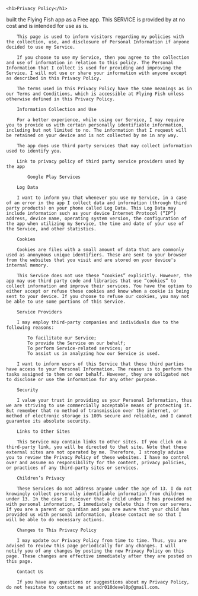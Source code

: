 <!doctype html>
<html lang="ru">
<head>
  <meta charset="utf-8" />
  <title></title>
  <link rel="stylesheet" href="style.css" />
</head>
<body>

    <h1>Privacy Policy</h1>
<p>
        built the Flying Fish app as a Free app. This SERVICE is provided by at no cost and is intended for use as is.

        This page is used to inform visitors regarding my policies with the collection, use, and disclosure of Personal Information if anyone decided to use my Service.
        
        If you choose to use my Service, then you agree to the collection and use of information in relation to this policy. The Personal Information that I collect is used for providing and improving the Service. I will not use or share your information with anyone except as described in this Privacy Policy.
        
        The terms used in this Privacy Policy have the same meanings as in our Terms and Conditions, which is accessible at Flying Fish unless otherwise defined in this Privacy Policy.
        
        Information Collection and Use
        
        For a better experience, while using our Service, I may require you to provide us with certain personally identifiable information, including but not limited to no. The information that I request will be retained on your device and is not collected by me in any way.
        
        The app does use third party services that may collect information used to identify you.
        
        Link to privacy policy of third party service providers used by the app
        
            Google Play Services
        
        Log Data
        
        I want to inform you that whenever you use my Service, in a case of an error in the app I collect data and information (through third party products) on your phone called Log Data. This Log Data may include information such as your device Internet Protocol (“IP”) address, device name, operating system version, the configuration of the app when utilizing my Service, the time and date of your use of the Service, and other statistics.
        
        Cookies
        
        Cookies are files with a small amount of data that are commonly used as anonymous unique identifiers. These are sent to your browser from the websites that you visit and are stored on your device's internal memory.
        
        This Service does not use these “cookies” explicitly. However, the app may use third party code and libraries that use “cookies” to collect information and improve their services. You have the option to either accept or refuse these cookies and know when a cookie is being sent to your device. If you choose to refuse our cookies, you may not be able to use some portions of this Service.
        
        Service Providers
        
        I may employ third-party companies and individuals due to the following reasons:
        
            To facilitate our Service;
            To provide the Service on our behalf;
            To perform Service-related services; or
            To assist us in analyzing how our Service is used.
        
        I want to inform users of this Service that these third parties have access to your Personal Information. The reason is to perform the tasks assigned to them on our behalf. However, they are obligated not to disclose or use the information for any other purpose.
        
        Security
        
        I value your trust in providing us your Personal Information, thus we are striving to use commercially acceptable means of protecting it. But remember that no method of transmission over the internet, or method of electronic storage is 100% secure and reliable, and I cannot guarantee its absolute security.
        
        Links to Other Sites
        
        This Service may contain links to other sites. If you click on a third-party link, you will be directed to that site. Note that these external sites are not operated by me. Therefore, I strongly advise you to review the Privacy Policy of these websites. I have no control over and assume no responsibility for the content, privacy policies, or practices of any third-party sites or services.
        
        Children’s Privacy
        
        These Services do not address anyone under the age of 13. I do not knowingly collect personally identifiable information from children under 13. In the case I discover that a child under 13 has provided me with personal information, I immediately delete this from our servers. If you are a parent or guardian and you are aware that your child has provided us with personal information, please contact me so that I will be able to do necessary actions.
        
        Changes to This Privacy Policy
        
        I may update our Privacy Policy from time to time. Thus, you are advised to review this page periodically for any changes. I will notify you of any changes by posting the new Privacy Policy on this page. These changes are effective immediately after they are posted on this page.
        
        Contact Us
        
        If you have any questions or suggestions about my Privacy Policy, do not hesitate to contact me at andr010devel0p@gmail.com.       
</p>


</body>

</html>
